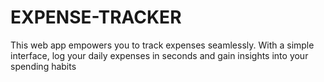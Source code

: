 # EXPENSE-TRACKER
This web app empowers you to track expenses seamlessly. With a simple interface, log your daily expenses in seconds and gain insights into your spending habits
